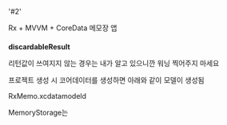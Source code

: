 

'#2'

Rx + MVVM + CoreData 메모장 앱



####

**discardableResult**

리턴값이 쓰여지지 않는 경우는 내가 알고 있으니깐 워닝 찍어주지 마세요



프로젝트 생성 시 코어데이터를 생성하면 아래와 같이 모델이 생성됨

RxMemo.xcdatamodeld



MemoryStorage는 
